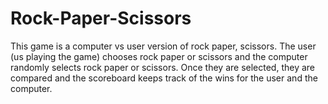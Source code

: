 # Rock-Paper-Scissors

This game is a computer vs user version of rock paper, scissors. The user (us playing the game) chooses rock paper or scissors and the computer randomly selects rock paper or scissors. Once they are selected, they are compared and the scoreboard keeps track of the wins for the user and the computer.
